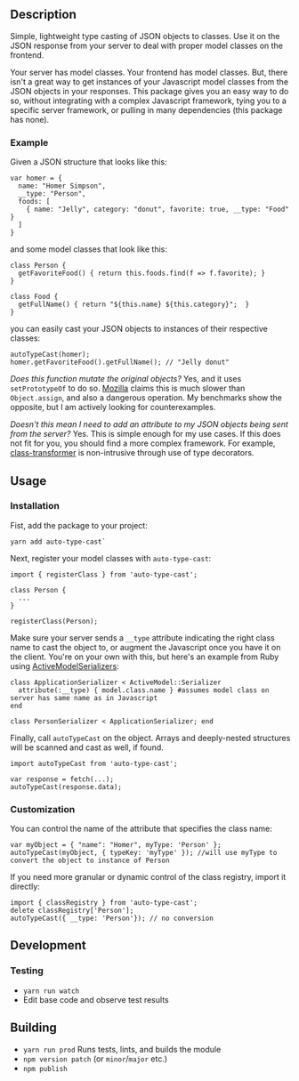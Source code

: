 ## Description

Simple, lightweight type casting of JSON objects to classes. Use it on the JSON response from your server to deal with proper model classes on the frontend.

Your server has model classes. Your frontend has model classes. But, there isn't a great way to get instances of your Javascript model classes from the JSON objects in your responses. This package gives you an easy way to do so, without integrating with a complex Javascript framework, tying you to a specific server framework, or pulling in many dependencies (this package has none).

### Example

Given a JSON structure that looks like this:

```
var homer = {
  name: "Homer Simpson",
  __type: "Person",
  foods: [
    { name: "Jelly", category: "donut", favorite: true, __type: "Food" }
  ]
}
```

and some model classes that look like this:

```
class Person {
  getFavoriteFood() { return this.foods.find(f => f.favorite); }
}

class Food {
  getFullName() { return "${this.name} ${this.category}";  }
}
```

you can easily cast your JSON objects to instances of their respective classes:

```
autoTypeCast(homer);
homer.getFavoriteFood().getFullName(); // "Jelly donut"
```

_Does this function mutate the original objects?_ Yes, and it uses `setPrototypeOf` to do so. [Mozilla](https://developer.mozilla.org/en-US/docs/Web/JavaScript/Reference/Global_Objects/Object/setPrototypeOf) claims this is much slower than `Object.assign`, and also a dangerous operation. My benchmarks show the opposite, but I am actively looking for counterexamples.

_Doesn't this mean I need to add an attribute to my JSON objects being sent from the server?_ Yes. This is simple enough for my use cases. If this does not fit for you, you should find a more complex framework. For example, [class-transformer](https://www.npmjs.com/package/class-transformer) is non-intrusive through use of type decorators.

## Usage
### Installation

Fist, add the package to your project:

```
yarn add auto-type-cast`
```

Next, register your model classes with `auto-type-cast`:

```
import { registerClass } from 'auto-type-cast';

class Person {
  ...
}

registerClass(Person);
```

Make sure your server sends a `__type` attribute indicating the right class name to cast the object to, or augment the Javascript once you have it on the client. You're on your own with this, but here's an example from Ruby using [ActiveModelSerializers](https://github.com/rails-api/active_model_serializers):

```
class ApplicationSerializer < ActiveModel::Serializer
  attribute(:__type) { model.class.name } #assumes model class on server has same name as in Javascript
end

class PersonSerializer < ApplicationSerializer; end
```

Finally, call `autoTypeCast` on the object. Arrays and deeply-nested structures will be scanned and cast as well, if found.

```
import autoTypeCast from 'auto-type-cast';

var response = fetch(...);
autoTypeCast(response.data);
```

### Customization

You can control the name of the attribute that specifies the class name:

```
var myObject = { "name": "Homer", myType: 'Person' };
autoTypeCast(myObject, { typeKey: 'myType' }); //will use myType to convert the object to instance of Person
```

If you need more granular or dynamic control of the class registry, import it directly:

```
import { classRegistry } from 'auto-type-cast';
delete classRegistry['Person'];
autoTypeCast({ __type: 'Person'}); // no conversion
```

## Development
### Testing
- ```yarn run watch```
- Edit base code and observe test results

## Building
- ```yarn run prod``` Runs tests, lints, and builds the module
- ```npm version patch``` (or ```minor```/```major``` etc.)
- ```npm publish```
